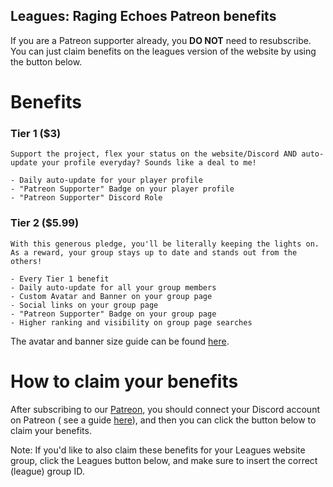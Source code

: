 ## Leagues: Raging Echoes Patreon benefits

If you are a Patreon supporter already, you **DO NOT** need to resubscribe. You can just claim benefits on the leagues version of the website by using the button below.

# Benefits

### Tier 1 ($3)

```
Support the project, flex your status on the website/Discord AND auto-update your profile everyday? Sounds like a deal to me!

- Daily auto-update for your player profile
- "Patreon Supporter" Badge on your player profile
- "Patreon Supporter" Discord Role
```

### Tier 2 ($5.99)

```
With this generous pledge, you'll be literally keeping the lights on. As a reward, your group stays up to date and stands out from the others!

- Every Tier 1 benefit
- Daily auto-update for all your group members
- Custom Avatar and Banner on your group page
- Social links on your group page
- "Patreon Supporter" Badge on your group page
- Higher ranking and visibility on group page searches
```

The avatar and banner size guide can be found [here](https://www.figma.com/design/6jj3KGb5JxUXgTMQ7JmDjD/Group-Images-Size-Guide).

# How to claim your benefits

After subscribing to our [Patreon](https://wiseoldman.net/patreon), you should connect your Discord account on Patreon (
see a guide [here](https://support.patreon.com/hc/en-us/articles/212052266-Getting-Discord-access)), and then you can click the button below to claim your benefits.

Note: If you'd like to also claim these benefits for your Leagues website group, click the Leagues button below, and make sure to insert the correct (league) group ID.
